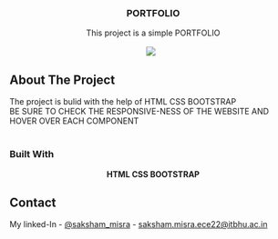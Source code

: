 
<!-- PROJECT LOGO -->
<br />
<div align="center">
  <a href="https://github.com/vinfinity7/">
  
  </a>

<h3 align="center">PORTFOLIO</h3>

  <p align="center">
    This project is a simple PORTFOLIO 
    <br />
   </p>
   <div align="center">
<img src="https://komarev.com/ghpvc/?username=vinfinity7&&style=flat-square" align="center" />
&nbsp;
</div>

</div>


<!-- ABOUT THE PROJECT -->
## About The Project
The project is bulid with the help of HTML CSS BOOTSTRAP <br/>
BE SURE TO CHECK THE RESPONSIVE-NESS OF THE WEBSITE AND HOVER OVER EACH COMPONENT
<br /><br />

### Built With

<p align="center"><b> HTML        CSS     BOOTSTRAP </b> </p>            

<!-- CONTACT -->
## Contact

My linked-In - [@saksham_misra](https://www.linkedin.com/in/saksham-misra-79334426b/) - saksham.misra.ece22@itbhu.ac.in




